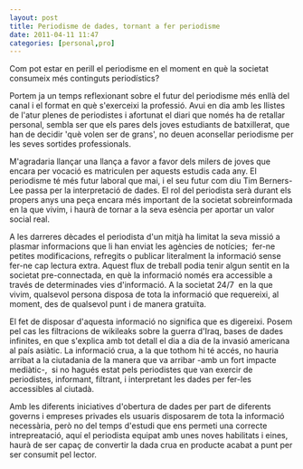 ```yaml
---
layout: post
title: Periodisme de dades, tornant a fer periodisme
date: 2011-04-11 11:47
categories: [personal,pro]
---
```

Com pot estar en perill el periodisme en el moment en què la societat consumeix més continguts periodístics?

Portem ja un temps reflexionant sobre el futur del periodisme més enllà del canal i el format en què s'exerceixi la professió. Avui en dia amb les llistes de l'atur plenes de periodistes i afortunat el diari que només ha de retallar personal, sembla ser que els pares dels joves estudiants de batxillerat, que han de decidir 'què volen ser de grans', no deuen aconsellar periodisme per les seves sortides professionals.

M'agradaria llançar una llança a favor a favor dels milers de joves que encara per vocació es matriculen per aquests estudis cada any. El periodisme té més futur laboral que mai, i el seu futur com diu Tim Berners-Lee passa per la interpretació de dades. El rol del periodista serà durant els propers anys una peça encara més important de la societat sobreinformada en la que vivim, i haurà de tornar a la seva esència per aportar un valor social real.

A les darreres dècades el periodista d'un mitjà ha limitat la seva missió a plasmar informacions que li han enviat les agències de notícies;  fer-ne petites modificacions, refregits o publicar literalment la informació sense fer-ne cap lectura extra. Aquest flux de treball podia tenir algun sentit en la societat pre-connectada, en què la informació només era accessible a través de determinades vies d'informació. A la societat 24/7  en la que vivim, qualsevol persona disposa de tota la informació que requereixi, al moment, des de qualsevol punt i de manera gratuïta.

El fet de disposar d'aquesta informació no significa que es digereixi. Posem pel cas les filtracions de wikileaks sobre la guerra d'Iraq, bases de dades infinites, en que s'explica amb tot detall el dia a dia de la invasió americana al país asiàtic. La informació crua, a la que tothom hi té accés, no hauria arribat a la ciutadania de la manera que va arribar -amb un fort impacte mediàtic-,  si no hagués estat pels periodistes que van exercir de periodistes, informant, filtrant, i interpretant les dades per fer-les  accessibles al ciutadà.

Amb les diferents iniciatives d'obertura de dades per part de diferents governs i empreses privades els usuaris disposarem de tota la informació necessària, però no del temps d'estudi que ens permeti una correcte intrepreatació, aquí el periodista equipat amb unes noves habilitats i eines, haurà de ser capaç de convertir la dada crua en producte acabat a punt per ser consumit pel lector.
